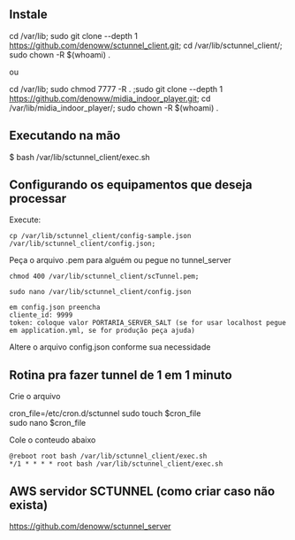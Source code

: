 ## Instale

cd /var/lib; sudo git clone --depth 1 https://github.com/denoww/sctunnel_client.git; cd /var/lib/sctunnel_client/; sudo chown -R $(whoami) .

ou

cd /var/lib; sudo chmod 7777 -R . ;sudo git clone --depth 1 https://github.com/denoww/midia_indoor_player.git; cd /var/lib/midia_indoor_player/; sudo chown -R $(whoami) .


## Executando na mão

$ bash /var/lib/sctunnel_client/exec.sh

## Configurando os equipamentos que deseja processar

Execute:

```
cp /var/lib/sctunnel_client/config-sample.json /var/lib/sctunnel_client/config.json;
```

Peça o arquivo .pem para alguém ou pegue no tunnel_server
```
chmod 400 /var/lib/sctunnel_client/scTunnel.pem;
```

```
sudo nano /var/lib/sctunnel_client/config.json

em config.json preencha
cliente_id: 9999
token: coloque valor PORTARIA_SERVER_SALT (se for usar localhost pegue em application.yml, se for produção peça ajuda)
```

Altere o arquivo config.json conforme sua necessidade

## Rotina pra fazer tunnel de 1 em 1 minuto

Crie o arquivo

cron_file=/etc/cron.d/sctunnel
sudo touch $cron_file
<br>
sudo nano $cron_file
<br>

Cole o conteudo abaixo

```
@reboot root bash /var/lib/sctunnel_client/exec.sh
*/1 * * * * root bash /var/lib/sctunnel_client/exec.sh
```

## AWS servidor SCTUNNEL (como criar caso não exista)

https://github.com/denoww/sctunnel_server


